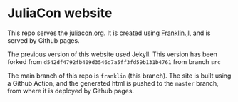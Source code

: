 # JuliaCon website

This repo serves the [juliacon.org]([https://juliacon.org). It is created using [Franklin.jl](https://github.com/tlienart/Franklin.jl), and is served by Github pages. 

The previous version of this website used Jekyll. This version has been forked from `d542df4792fb409d3546d7a5ff3fd59b131b4761` from branch `src`

The main branch of this repo is `franklin` (this branch). The site is built using a Github Action, and the generated html is pushed to the `master` branch, from where it is deployed by Github pages. 
